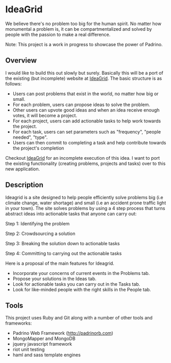 IdeaGrid
==========

We believe there's no problem too big for the human spirit.  No matter how monumental a problem is, it can be compartmentalized and solved by people with the passion to make a real difference.

Note: This project is a work in progress to showcase the power of Padrino.

Overview
-------------

I would like to build this out slowly but surely. Basically this will be a port of the existing (but incomplete) website at [IdeaGrid](http://ideagrid.org). The basic structure is as follows:

* Users can post problems that exist in the world, no matter how big or small.
* For each problem, users can propose ideas to solve the problem.
* Other users can upvote good ideas and when an idea receive enough votes, it will become a project.
* For each project, users can add actionable tasks to help work towards the project.
* For each task, users can set parameters such as "frequency", "people needed", "type".
* Users can then commit to completing a task and help contribute towards the project's completion

Checkout [IdeaGrid](http://ideagrid.org) for an incomplete execution of this idea. I want to port the existing functionality (creating problems, projects and tasks) over to this new application.

Description
-----------

Ideagrid is a site designed to help people efficiently solve problems big (i.e climate change, water shortage) and small (i.e an accident prone traffic light in your town).  The site solves problems by using a 4 step process that turns abstract ideas into actionable tasks that anyone can carry out:

Step 1: Identifying the problem

Step 2: Crowdsourcing a solution

Step 3: Breaking the solution down to actionable tasks

Step 4: Committing to carrying out the actionable tasks  

Here is a proposal of the main features for Ideagrid. 

 * Incorporate your concerns of current events in the Problems tab. 
 * Propose your solutions in the Ideas tab. 
 * Look for actionable tasks you can carry out in the Tasks tab. 
 * Look for like-minded people with the right skills in the People tab.

Tools
-------

This project uses Ruby and Git along with a number of other tools and frameworks:

 * Padrino Web Framework (http://padrinorb.com)
 * MongoMapper and MongoDB
 * jquery javascript framework
 * riot unit testing
 * haml and sass template engines
